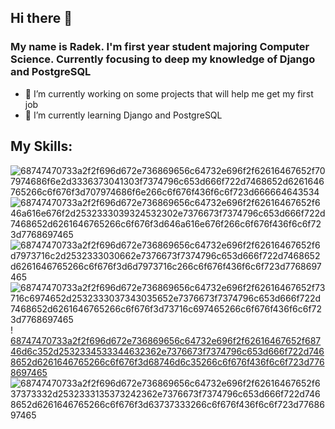 ## Hi there 👋
### My name is Radek. I'm first year student majoring Computer Science. Currently focusing to deep my knowledge of Django and PostgreSQL

- 🔭 I’m currently working on some projects that will help me get my first job
- 🌱 I’m currently learning Django and PostgreSQL

## My Skills:

![68747470733a2f2f696d672e736869656c64732e696f2f62616467652f707974686f6e2d3336373041303f7374796c653d666f722d7468652d6261646765266c6f676f3d707974686f6e266c6f676f436f6c6f723d666664643534](https://github.com/RadekKusiak71/RadekKusiak71/assets/121208184/4c826024-af15-4795-b37e-97d6ec9dcb31)
![68747470733a2f2f696d672e736869656c64732e696f2f62616467652f646a616e676f2d2532333039324532302e7376673f7374796c653d666f722d7468652d6261646765266c6f676f3d646a616e676f266c6f676f436f6c6f723d7768697465](https://github.com/RadekKusiak71/RadekKusiak71/assets/121208184/62710335-c733-44e4-9e9d-880629fc3deb)
![68747470733a2f2f696d672e736869656c64732e696f2f62616467652f6d7973716c2d2532333030662e7376673f7374796c653d666f722d7468652d6261646765266c6f676f3d6d7973716c266c6f676f436f6c6f723d7768697465](https://github.com/RadekKusiak71/RadekKusiak71/assets/121208184/c5ad9ed9-c0cf-4f62-bb05-e72ba792d4df)
![68747470733a2f2f696d672e736869656c64732e696f2f62616467652f73716c6974652d2532333037343035652e7376673f7374796c653d666f722d7468652d6261646765266c6f676f3d73716c697465266c6f676f436f6c6f723d7768697465](https://github.com/RadekKusiak71/RadekKusiak71/assets/121208184/bdc4c49f-5bd4-4efe-8945-8a8e706d39d4)
!
[68747470733a2f2f696d672e736869656c64732e696f2f62616467652f68746d6c352d2532334533344632362e7376673f7374796c653d666f722d7468652d6261646765266c6f676f3d68746d6c35266c6f676f436f6c6f723d7768697465](https://github.com/RadekKusiak71/RadekKusiak71/assets/121208184/19f58028-0748-4dd7-8337-96ae30435af4)
![68747470733a2f2f696d672e736869656c64732e696f2f62616467652f637373332d2532333135373242362e7376673f7374796c653d666f722d7468652d6261646765266c6f676f3d63737333266c6f676f436f6c6f723d7768697465](https://github.com/RadekKusiak71/RadekKusiak71/assets/121208184/a0c51cfd-2986-4568-a485-efb21db7fc59)



